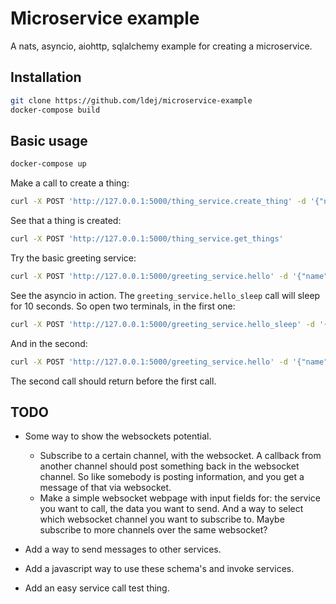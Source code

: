 # Microservice example

A nats, asyncio, aiohttp, sqlalchemy example for creating a microservice.

## Installation

```bash
git clone https://github.com/ldej/microservice-example
docker-compose build
```

## Basic usage

```bash
docker-compose up
```

Make a call to create a thing:
```bash
curl -X POST 'http://127.0.0.1:5000/thing_service.create_thing' -d '{"name": "Alice"}'
```

See that a thing is created:
```bash
curl -X POST 'http://127.0.0.1:5000/thing_service.get_things'
```

Try the basic greeting service:
```bash
curl -X POST 'http://127.0.0.1:5000/greeting_service.hello' -d '{"name": "Bob"}'
```

See the asyncio in action. The ```greeting_service.hello_sleep``` call will sleep for 10 seconds.
So open two terminals, in the first one:
```bash
curl -X POST 'http://127.0.0.1:5000/greeting_service.hello_sleep' -d '{"name": "Sleepy Bob"}'
```
And in the second:
```bash
curl -X POST 'http://127.0.0.1:5000/greeting_service.hello' -d '{"name": "Awake Bob"}'
```
The second call should return before the first call.

## TODO
 - Some way to show the websockets potential.
     - Subscribe to a certain channel, with the websocket. A callback from another channel should post something back
       in the websocket channel. So like somebody is posting information, and you get a message of that via
       websocket.
     - Make a simple websocket webpage with input fields for: the service you want to call, the data you want to
       send. And a way to select which websocket channel you want to subscribe to. Maybe subscribe to more channels
       over the same websocket?

 - Add a way to send messages to other services.
 - Add a javascript way to use these schema's and invoke services.
 - Add an easy service call test thing.
